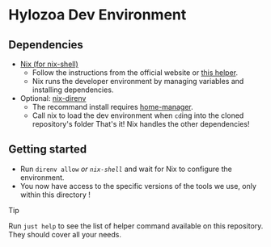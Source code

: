 # Hylozoa Dev Environment

## Dependencies 
- [Nix (for nix-shell)](https://nixos.org/download/)
  - Follow the instructions from the official website or [this helper](https://docs.determinate.systems/).
  - Nix runs the developer environment by managing variables and installing dependencies.
- Optional: [nix-direnv](https://github.com/nix-community/nix-direnv)
  - The recommand install requires [home-manager](https://nix-community.github.io/home-manager/index.xhtml#ch-installation).
  - Call nix to load the dev environment when `cd`ing into the cloned repository's folder
That's it! Nix handles the other dependencies!  

## Getting started
- Run `direnv allow` _or `nix-shell`_ and wait for Nix to configure the environment.
- You now have access to the specific versions of the tools we use, only within this directory !

> [!TIP]
> Run `just help` to see the list of helper command available on this repository.  
> They should cover all your needs.
